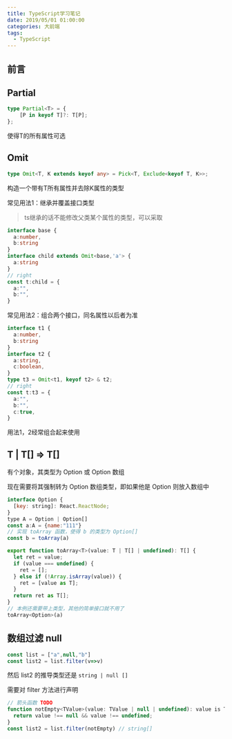 ```yaml
---
title: TypeScript学习笔记
date: 2019/05/01 01:00:00
categories: 大前端
tags: 
  - TypeScript
---
```


## 前言


<!--more-->

## Partial

```ts
type Partial<T> = {
    [P in keyof T]?: T[P];
};
```

使得T的所有属性可选

## Omit
```ts
type Omit<T, K extends keyof any> = Pick<T, Exclude<keyof T, K>>;
```
构造一个带有T所有属性并去除K属性的类型

常见用法1：继承并覆盖接口类型

> ts继承的话不能修改父类某个属性的类型，可以采取 

```ts
interface base {
  a:number,
  b:string
}
interface child extends Omit<base,'a'> {
  a:string
}
// right
const t:child = {
  a:"",
  b:"",
}
```

常见用法2：组合两个接口，同名属性以后者为准

```ts
interface t1 {
  a:number,
  b:string
}
interface t2 {
  a:string,
  c:boolean,
}
type t3 = Omit<t1, keyof t2> & t2;
// right
const t:t3 = {
  a:"",
  b:"",
  c:true,
}
```

用法1，2经常组合起来使用

## T | T[] => T[]

有个对象，其类型为 Option 或 Option 数组

现在需要将其强制转为 Option 数组类型，即如果他是 Option 则放入数组中

```js
interface Option {
  [key: string]: React.ReactNode;
}
type A = Option | Option[]
const a:A = {name:"111"}
// 实现 toArray 函数，使得 b 的类型为 Option[]
const b = toArray(a)
```

```js
export function toArray<T>(value: T | T[] | undefined): T[] {
  let ret = value;
  if (value === undefined) {
    ret = [];
  } else if (!Array.isArray(value)) {
    ret = [value as T];
  }
  return ret as T[];
}
// 本例还需要带上类型，其他的简单接口就不用了
toArray<Option>(a)

```

## 数组过滤 null

```js
const list = ["a",null,"b"]
const list2 = list.filter(v=>v)
```

然后 list2 的推导类型还是 `string | null []`

需要对 filter 方法进行声明

```js
// 箭头函数 TODO
function notEmpty<TValue>(value: TValue | null | undefined): value is TValue {
  return value !== null && value !== undefined;
}
const list2 = list.filter(notEmpty) // string[]
```


